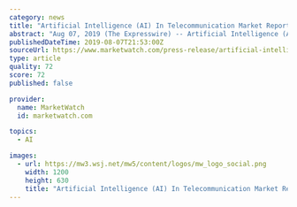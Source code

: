 ```yaml
---
category: news
title: "Artificial Intelligence (AI) In Telecommunication Market Report 2019 to 2027"
abstract: "Aug 07, 2019 (The Expresswire) -- Artificial Intelligence (AI) In the Telecommunication Market report gives the past, current and forecast industry patterns and the conjecture data identification analysis report. This report deals with Revenue, Industry ..."
publishedDateTime: 2019-08-07T21:53:00Z
sourceUrl: https://www.marketwatch.com/press-release/artificial-intelligence-ai-in-telecommunication-market-report-2019-to-2027-2019-08-07
type: article
quality: 72
score: 72
published: false

provider:
  name: MarketWatch
  id: marketwatch.com

topics:
  - AI

images:
  - url: https://mw3.wsj.net/mw5/content/logos/mw_logo_social.png
    width: 1200
    height: 630
    title: "Artificial Intelligence (AI) In Telecommunication Market Report 2019 to 2027"
---
```

